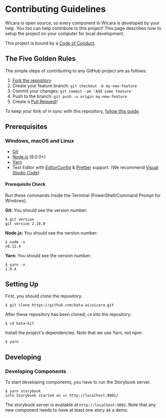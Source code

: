 # Contributing Guidelines

Wicara is open source, so every component in Wicara is developed by your help. You too can help contribute to this project! This page describes how to setup the project on your computer for local development.

This project is bound by a [Code of Conduct](CODE_OF_CONDUCT.md).

## The Five Golden Rules

The simple steps of contributing to any GitHub project are as follows:

1. [Fork the repository](https://github.com/kata-ai/wicara/fork)
2. Create your feature branch: `git checkout -b my-new-feature`
3. Commit your changes: `git commit -am 'Add some feature'`
4. Push to the branch: `git push -u origin my-new-feature`
5. Create a [Pull Request](https://github.com/kata-ai/wicara/pulls)!

To keep your fork of in sync with this repository, [follow this guide](https://help.github.com/articles/syncing-a-fork/).

## Prerequisites

### Windows, macOS and Linux

- [Git](http://git-scm.com/)
- [Node.js](http://nodejs.org/) (8.0.0+)
- [Yarn](https://yarnpkg.com/)
- Text Editor with [EditorConfig](http://editorconfig.org/) & [Prettier](https://prettier.io/) support. (We recommend [Visual Studio Code](https://code.visualstudio.com/))

#### Prerequisite Check

Run these commands inside the Terminal (PowerShell/Command Prompt for Windows).

**Git:** You should see the version number:

```sh-session
$ git version
git version 2.18.0
```

**Node.js:** You should see the version number:

```sh-session
$ node -v
v8.11.4
```

**Yarn:** You should see the version number:

```sh-session
$ yarn -v
1.9.4
```

## Setting Up

First, you should clone the repository.

```sh-session
$ git clone https://github.com/kata-ai/wicara.git
```

After these repository has been cloned, `cd` into the repository:

```sh-session
$ cd kata-kit
```

Install the project's dependencies. Note that we use Yarn, not npm:

```sh-session
$ yarn
```

## Developing

### Developing Components

To start developing components, you have to run the Storybook server.

```sh-session
$ yarn storybook
info Storybook started on => http://localhost:9001/
```

The storybook server is available at `http://localhost:9001`. Note that any new component needs to have at least one story as a demo.
